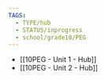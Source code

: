 ```yaml
---
TAGS:
  - TYPE/hub
  - STATUS/inprogress
  - school/grade10/PEG
---
```

- [[10PEG - Unit 1 - Hub]]
- [[10PEG - Unit 2 - Hub]]